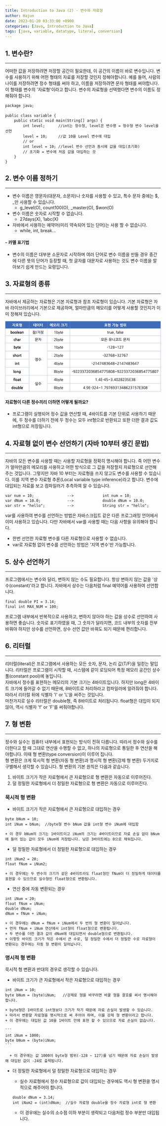 ```yaml
---
title: Introduction to Java (2) - 변수와 자료형
author: Hajun
date: 2023-01-20 03:33:00 +0900
categories: [Java, Introduction to Java]
tags: [java, variable, datatype, literal, conversion]
---
```


## 1. 변수란?
- - - 
어떠한 값을 저장하려면 저장할 공간이 필요한데, 이 공간의 이름이 바로 변수입니다.
변수를 사용하기 위해 어떤 형태의 자료를 저장할 것인지 정해야합니다. 예를 들어, 사람의 나이를 저장하려면 정수 형태를 써야 하고, 이름을 저장하려면 문자 형태를 써야합니다. 이 형태를 변수의 '자료형'이라고 합니다. 변수의 자료형을 선택했다면 변수의 이름도 정해줘야 합니다.


```
package java;

public class variable {
    public static void main(String[] args) {
        int level;      //int는 정수형, level은 변수명 = 정수형 변수 level을 선언
        level = 10;     //값 10을 Level 변수에 대입
        // or
        int level = 10; //level 변수 선언과 동시에 값을 대입(초기화)
        // 초기화 = 변수에 처음 값을 대입하는 것
    }
}
```

## 2. 변수 이름 정하기
- - - 
  * 변수 이름은 영문자(대문자, 소문자)나 숫자를 사용할 수 있고, 특수 문자 중에는 $, _만 사용할 수 있습니다.
    * g_level(O), count100(O), _master(O), $won(O)
  * 변수 이름은 숫자로 시작할 수 없습니다. 
    * 27days(X), 1abc(X)
  * 자바에서 사용하는 예약어(미리 약속되어 있는 단어)는 사용 할 수 없습니다.
    * while, int, break...

#### - 카멜 표기법
  * 변수의 이름은 대부분 소문자로 시작하며 여러 단어로 변수 이름을 만들 경우 중간에 다른 뜻의 단어가 등장할 때, 첫 글자를 대문자로 사용하는 것도 변수 이름을 알아보기 쉽게 만드는 요령입니다.



## 3. 자료형의 종류
- - - 
자바에서 제공하는 자료형은 기본 자료형과 참조 자료형이 있습니다. 기본 자료형은 자바 라이브러리에서 기본으로 제공하며, 얼마만큼의 메모리를 어떻게 사용할 것인지가 이미 정해져 있습니다.

![datatype](../../../image/datatype.png)

#### 자료형이 다른 정수끼리 더하면 어떻게 될까요?
  * 프로그램이 실행되어 정수 값을 연산할 때, 4바이트를 기본 단위로 사용하기 때문에, 두 정수를 더하기 전에 두 정수는 모두 int형으로 반환되고 또한 더한 결과 값도 int형으로 저장됩니다.


## 4. 자료형 없이 변수 선언하기 (자바 10부터 생긴 문법)
- - - 
자바의 모든 변수를 사용할 때는 사용할 자료형을 정확히 명시해야 합니다. 즉 어떤 변수가 얼마만큼의 메모리를 사용하고 어떤 방식으로 그 값을 저장할지 자료형으로 선언해 주는 것입니다. 그렇지만 자바 10 부터는 자료형을 쓰지 않고도 변수를 사용할 수 있습니다. 이를 지역 변수 자료형 추론(Local variable type inference)라고 합니다. 변수에 대입되는 자료를 보고 컴파일러가 추측하여 알 수 있습니다.

```
var num = 10;               -->             int num = 10;                 
var dNum = 10.0;            -->             double dNum = 10.0;
var str = "hello";          -->             String str = "hello";
```

var를 사용하여 변수를 선언하는 방법은 자바스크립트 같은 다른 프로그래밍 언어에서 이미 사용하고 있습니다.
다만 자바에서 var를 사용할 때는 다음 사항을 유의해야 합니다.
  * 한번 선언한 자료형 변수를 다른 자료형으로 사용할 수 없습니다.
  * var로 자료형 없이 변수를 선언하는 방법은 '지역 변수'만 가능합니다. 


## 5. 상수 선언하기
- - - 
프로그램에서는 변수와 달리, 변하지 않는 수도 필요합니다. 항상 변하지 않는 값을 '상수(constant)'라고 합니다. 자바에서 상수는 다음처럼 final 예약어를 사용하여 선언합니다.

```
final double PI = 3.14;
final int MAX_NUM = 100;
```

프로그램 내부에서 반복적으로 사용하고, 변하지 않아야 하는 값을 상수로 선언하여 사용하면 좋습니다. 숫자로 표기하였을 때, 그 숫자가 달라지면, 코드 내부의 숫자를 전부 바꿔야 하지만 상수를 선언하면, 상수 선언 값만 바꿔도 되기 때문에 편리합니다.

## 6. 리터럴
- - -
리터럴(literal)은 프로그램에서 사용하는 모든 숫자, 문자, 논리 값(T/F)을 일컫는 말입니다. 리터럴은 프로그램이 시작할 때, 시스템에 같이 로딩되어 특정 메모리 공간인 상수 풀(constant pool)에 놓입니다.  
자바에서 정수를 표현하는 메모리의 기본 크기는 4바이트입니다. 하지만 long은 4바이트 크기에 들어갈 수 없기 때문에, 8바이트로 처리하라고 컴파일러에 알려줘야 합니다. 따라서 리터럴 뒤에 식별자 'l' or 'L'을 써주는 것입니다.  
마찬가지로 실수 리터럴은 double형, 즉 8바이트로 처리됩니다. float형은 대입이 되지 않아, 역시 식별자 'f' or 'F'를 써줘야합니다.

## 7. 형 변환
- - - 
정수와 실수는 컴퓨터 내부에서 표현되는 방식이 전혀 다릅니다. 따라서 정수와 실수를 더한다고 할 때 그대로 연산을 수행할 수 없고, 하나의 자료형으로 통일한 후 연산을 해야합니다. 이때 형 변환(type conversion)이 이루어 집니다.  
형 변환은 크게 묵시적 형 변환(자동 형 변환)과 명시적 형 변환(강제 형 변환) 두가지로 구별해서 생각할 수 있습니다. 형 변환의 기본 원칙은 다음과 같습니다.  
  1. 바이트 크기가 작은 자료형에서 큰 자료형으로 형 변환은 자동으로 이루어진다.
  2. 덜 정밀한 자료형에서 더 정밀한 자료형으로 형 변환은 자동으로 이루어진다.

### 묵시적 형 변환
  * 바이트 크기가 작은 자료형에서 큰 자료형으로 대입하는 경우
  ```
  byte bNum = 10;
  int iNum = bNum;  //byte형 변수 bNum 값을 int형 변수 iNum에 대입함
  ```
    + 이 경우 bNum의 크기는 1바이트이고 iNum의 크기는 4바이트이므로 자료 손실 없이 bNum에 들어 있는 값이 모두 iNum에 저장됩니다. 남은 3바이트에는 0으로 채워집니다.  

  * 덜 정밀한 자료형에서 더 정밀한 자료형으로 대입하는 경우
  ```
  int iNum2 = 20;
  float fNum = iNum2;
  ```
    + 이 경우에는 두 변수의 크기가 같은 4바이트라도 float형인 fNum이 더 정밀하게 데이터를 표현할 수 있으므로 실수형인 float형으로 변환됩니다.

  * 연산 중에 자동 변환되는 경우
  ```
  int iNum = 20;
  float fNum = iNum;
  double dNum;
  dNum = fNum + iNum;
  ```
    + 이 경우에는 dNum = fNum + iNum에서 두 번의 형 변환이 일어납니다.
    + 먼저 fNum + iNum 연산에서 int형이 float형으로 변환됩니다.
    + 두 변수를 더한 결과 값이 dNum에 대입되면서 double형으로 변환됩니다.
    + 이렇듯 바이트 크기가 작은 수에서 큰 수로, 덜 정밀한 수에서 더 정밀한 수로 자료형이 변환되는 경우에는 자동 형 변환이 일어납니다.


### 명시적 형 변환
묵시적 형 변환과 반대의 경우로 생각할 수 있습니다.
  * 바이트 크기가 큰 자료형에서 작은 자료형으로 대입하는 경우
  ```
  int iNum = 10;
  byte bNum = (byte)iNum;   //강제로 형을 바꾸려면 바꿀 형을 괄호를 써서 명시해야 합니다.
  ```
    + byte형은 1바이트로 int형보다 크기가 작기 때문에 자료 손실이 발생할 수 있습니다.
    + 따라서 변환할 자료형을 명시적으로 써 주어야 하며, 이를 강제 형 변환이라고 합니다.
    + 이 경우에는 대입된 값 10을 1바이트 안에 표현 할 수 있으므로 자료 손실이 없습니다.  

    ```
    int iNum = 1000;
    byte bNum = (byte)iNum;
    ```

      + 이 경우에는 값 1000이 byte형 범위(-128 ~ 127)를 넘기 때문에 자료 손실이 발생해 대입된 값이 -24로 출력됩니다.

  * 더 정밀한 자료형에서 덜 정밀한 자료형으로 대입하는 경우
    + 실수 자료형에서 정수 자료형으로 값이 대입되는 경우에도 역시 형 변환을 명시적으로 해주어야 합니다.

    ```
    double dNum = 3.14;
    int iNum2 = (int)dNum;  //실수 자료형 double을 정수 자료형 int로 형 변환
    ```

     + 이 경우에는 실수의 소수점 이하 부분이 생략되고 다음처럼 정수 부분만 대입됩니다.
